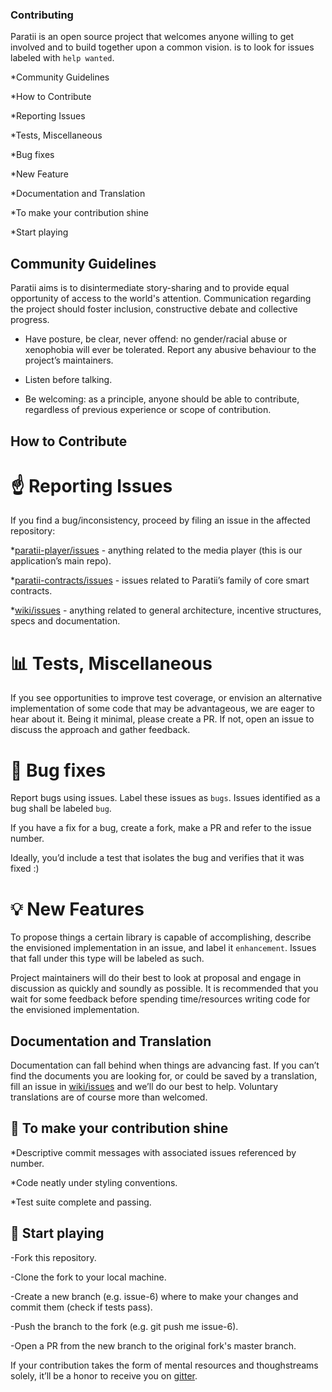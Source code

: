 ### Contributing


Paratii is an open source project that welcomes anyone willing to get involved and to build together upon a common vision. is to look for issues labeled with `help wanted`.


*Community Guidelines

*How to Contribute

  *Reporting Issues

  *Tests, Miscellaneous

  *Bug fixes

  *New Feature

*Documentation and Translation

*To make your contribution shine

*Start playing


## Community Guidelines


Paratii aims is to disintermediate story-sharing and to provide equal opportunity of access to the world's attention. Communication regarding the project should foster inclusion, constructive debate and collective progress.

* Have posture, be clear, never offend: no gender/racial abuse or xenophobia will ever be tolerated. Report any abusive behaviour to the project’s maintainers.

* Listen before talking.

* Be welcoming: as a principle, anyone should be able to contribute, regardless of previous experience or scope of contribution.


## How to Contribute

# :point_up: Reporting Issues
If you find a bug/inconsistency, proceed by filing an issue in the affected repository:

*[paratii-player/issues](https://github.com/Paratii-Video/paratii-player/issues) - anything related to the media player (this is our application’s main repo).

*[paratii-contracts/issues](https://github.com/Paratii-Video/paratii-contracts/issues) - issues related to Paratii’s family of core smart contracts.

*[wiki/issues](https://github.com/Paratii-Video/wiki/issues) - anything related to general architecture, incentive structures, specs and documentation.


# :bar_chart: Tests, Miscellaneous

If you see opportunities to improve test coverage, or envision an alternative       implementation of some code that may be advantageous, we are eager to hear about it. Being it minimal, please create a PR. If not, open an issue to discuss the approach and gather feedback.


# :wrench: Bug fixes

Report bugs using issues. Label these issues as `bugs`. Issues identified as a bug shall be labeled `bug`.

If you have a fix for a bug, create a fork, make a PR and refer to the issue number.

Ideally, you’d include a test that isolates the bug and verifies that it was fixed :)


# :bulb: New Features

To propose things a certain library is capable of accomplishing, describe the envisioned implementation in an issue, and label it `enhancement`. Issues that fall under this type will be labeled as such.

Project maintainers will do their best to look at proposal and engage in discussion as quickly and soundly as possible. It is recommended that you wait for some feedback before spending time/resources writing code for the envisioned implementation.


## Documentation and Translation

Documentation can fall behind when things are advancing fast. If you can’t find the documents you are looking for, or could be saved by a translation, fill an issue in [wiki/issues](https://github.com/Paratii-Video/wiki/issues) and we’ll do our best to help. Voluntary translations are of course more than welcomed.


## :dizzy: To make your contribution shine

*Descriptive commit messages with associated issues referenced by number.

*Code neatly under styling conventions.

*Test suite complete and passing.


## :space_invader: Start playing

-Fork this repository.

-Clone the fork to your local machine.

-Create a new branch (e.g. issue-6) where to make your changes and commit them (check if tests pass).

-Push the branch to the fork (e.g. git push me issue-6).

-Open a PR from the new branch to the original fork's master branch.



If your contribution takes the form of mental resources and thoughstreams solely, it’ll be a honor to receive you on [gitter](https://gitter.im/Paratii-Video/Lobby).
